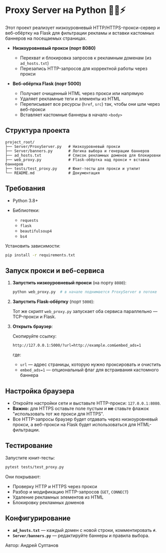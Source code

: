 # Proxy Server на Python 🌊🔥⚡

Этот проект реализует низкоуровневый HTTP/HTTPS-прокси-сервер и веб-обёртку на Flask для фильтрации рекламы и вставки кастомных баннеров на посещаемых страницах.


* **Низкоуровневый прокси (порт 8080)**

  * Перехват и блокировка запросов к рекламным доменам (из `ad_hosts.txt`)
  * Перезапись HTTP-запросов для корректной работы через прокси
* **Веб-обёртка Flask (порт 5000)**

  * Получает очищенный HTML через прокси или напрямую
  * Удаляет рекламные теги и элементы из HTML
  * Переписывает все ресурсы (`href`, `src`) так, чтобы они шли через веб-прокси
  * Вставляет кастомные баннеры в начало `<body>`

## Структура проекта

```
project_root/
├── Server/ProxyServer.py   # Низкоуровневый прокси
├── Server/banners.py       # Логика выбора и генерации баннеров
├── ad_hosts.txt            # Список рекламных доменов для блокировки
├── web_proxy.py            # Flask-обёртка над прокси + вставка баннеров
├── tests/test_proxy.py     # Юнит-тесты для прокси и утилит
└── README.md               # Документация
```

## Требования

* Python 3.8+
* Библиотеки:

  * `requests`
  * `flask`
  * `beautifulsoup4`
  * `bs4`

Установить зависимости:

```bash
pip install -r requirements.txt
```

##  Запуск прокси и веб-сервиса

1. **Запустить низкоуровневый прокси** (на порту `8080`):

   ```bash
   python web_proxy.py  # в начале поднимается ProxyServer в потоке
   ```

2. **Запустить Flask-обёртку** (порт `5000`):

   Тот же скрипт `web_proxy.py` запускает оба сервиса параллельно — TCP-прокси и Flask.

3. **Открыть браузер**:

   Скопируйте ссылку:

   ```
   http://127.0.0.1:5000/?url=http://example.com&embed_ads=1
   ```

   где:

   * `url` — адрес страницы, которую нужно проксировать и очистить
   * `embed_ads=1` — опциональный флаг для встраивания кастомного баннера

## Настройка браузера

* Откройте настройки сети и выставьте HTTP-прокси: `127.0.0.1:8080`.
* **Важно:** для HTTPS оставьте поле пустым и **не** ставьте флажок "использовать тот же прокси для HTTPS".
* Все HTTP-запросы браузер будет отдавать через низкоуровневый прокси, а веб-прокси на Flask будет использоваться для HTML-фильтрации.

##  Тестирование

Запустите юнит-тесты:

```bash
pytest tests/test_proxy.py
```

Они покрывают:

* Проверку HTTP и HTTPS через прокси
* Разбор и модификацию HTTP-запросов (`GET`, `CONNECT`)
* Удаление рекламных элементов из HTML
* Блокировку рекламных доменов

## Конфигурирование

* **`ad_hosts.txt`** — каждый домен с новой строки, комментировать `#`.
* **`Server/banners.py`** — редактируйте баннеры и правила выбора.


Автор: Андрей Султанов
